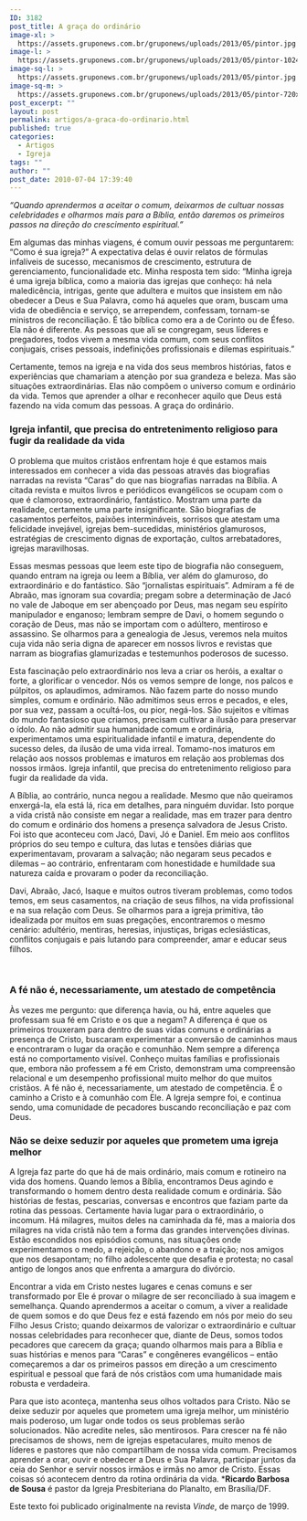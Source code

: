 ```yaml
---
ID: 3182
post_title: A graça do ordinário
image-xl: >
  https://assets.gruponews.com.br/gruponews/uploads/2013/05/pintor.jpg
image-l: >
  https://assets.gruponews.com.br/gruponews/uploads/2013/05/pintor-1024x720.jpg
image-sq-l: >
  https://assets.gruponews.com.br/gruponews/uploads/2013/05/pintor.jpg
image-sq-m: >
  https://assets.gruponews.com.br/gruponews/uploads/2013/05/pintor-720x720.jpg
post_excerpt: ""
layout: post
permalink: artigos/a-graca-do-ordinario.html
published: true
categories:
  - Artigos
  - Igreja
tags: ""
author: ""
post_date: 2010-07-04 17:39:40
---
```

<i>“Quando aprendermos a aceitar o comum, deixarmos de cultuar nossas celebridades e olharmos mais para a Bíblia, então daremos os primeiros passos na direção do crescimento espiritual.”</i>

Em algumas das minhas viagens, é comum ouvir pessoas me perguntarem: “Como é sua igreja?” A expectativa delas é ouvir relatos de fórmulas infalíveis de sucesso, mecanismos de crescimento, estrutura de gerenciamento, funcionalidade etc. Minha resposta tem sido: “Minha igreja é uma igreja bíblica, como a maioria das igrejas que conheço: há nela maledicência, intrigas, gente que adultera e muitos que insistem em não obedecer a Deus e Sua Palavra, como há aqueles que oram, buscam uma vida de obediência e serviço, se arrependem, confessam, tornam-se ministros de reconciliação. É tão bíblica como era a de Corinto ou de Éfeso. Ela não é diferente. As pessoas que ali se congregam, seus líderes e pregadores, todos vivem a mesma vida comum, com seus conflitos conjugais, crises pessoais, indefinições profissionais e dilemas espirituais.”

Certamente, temos na igreja e na vida dos seus membros histórias, fatos e experiências que chamariam a atenção por sua grandeza e beleza. Mas são situações extraordinárias. Elas não compõem o universo comum e ordinário da vida. Temos que aprender a olhar e reconhecer aquilo que Deus está fazendo na vida comum das pessoas. A graça do ordinário.
<h3>Igreja infantil, que precisa do entretenimento religioso para fugir da realidade da vida</h3>
O problema que muitos cristãos enfrentam hoje é que estamos mais interessados em conhecer a vida das pessoas através das biografias narradas na revista “Caras” do que nas biografias narradas na Bíblia. A citada revista e muitos livros e periódicos evangélicos se ocupam com o que é clamoroso, extraordinário, fantástico. Mostram uma parte da realidade, certamente uma parte insignificante. São biografias de casamentos perfeitos, paixões intermináveis, sorrisos que atestam uma felicidade invejável, igrejas bem-sucedidas, ministérios glamurosos, estratégias de crescimento dignas de exportação, cultos arrebatadores, igrejas maravilhosas.

Essas mesmas pessoas que leem este tipo de biografia não conseguem, quando entram na igreja ou leem a Bíblia, ver além do glamuroso, do extraordinário e do fantástico. São “jornalistas espirituais”. Admiram a fé de Abraão, mas ignoram sua covardia; pregam sobre a determinação de Jacó no vale de Jaboque em ser abençoado por Deus, mas negam seu espírito manipulador e enganoso; lembram sempre de Davi, o homem segundo o coração de Deus, mas não se importam com o adúltero, mentiroso e assassino. Se olharmos para a genealogia de Jesus, veremos nela muitos cuja vida não seria digna de aparecer em nossos livros e revistas que narram as biografias glamurizadas e testemunhos poderosos de sucesso.

Esta fascinação pelo extraordinário nos leva a criar os heróis, a exaltar o forte, a glorificar o vencedor. Nós os vemos sempre de longe, nos palcos e púlpitos, os aplaudimos, admiramos. Não fazem parte do nosso mundo simples, comum e ordinário. Não admitimos seus erros e pecados, e eles, por sua vez, passam a ocultá-los, ou pior, negá-los. São sujeitos e vítimas do mundo fantasioso que criamos, precisam cultivar a ilusão para preservar o ídolo. Ao não admitir sua humanidade comum e ordinária, experimentamos uma espiritualidade infantil e imatura, dependente do sucesso deles, da ilusão de uma vida irreal. Tomamo-nos imaturos em relação aos nossos problemas e imaturos em relação aos problemas dos nossos irmãos. Igreja infantil, que precisa do entretenimento religioso para fugir da realidade da vida.

A Bíblia, ao contrário, nunca negou a realidade. Mesmo que não queiramos enxergá-la, ela está lá, rica em detalhes, para ninguém duvidar. Isto porque a vida cristã não consiste em negar a realidade, mas em trazer para dentro do comum e ordinário dos homens a presença salvadora de Jesus Cristo. Foi isto que aconteceu com Jacó, Davi, Jó e Daniel. Em meio aos conflitos próprios do seu tempo e cultura, das lutas e tensões diárias que experimentavam, provaram a salvação; não negaram seus pecados e dilemas – ao contrário, enfrentaram com honestidade e humildade sua natureza caída e provaram o poder da reconciliação.

Davi, Abraão, Jacó, lsaque e muitos outros tiveram problemas, como todos temos, em seus casamentos, na criação de seus filhos, na vida profissional e na sua relação com Deus. Se olharmos para a igreja primitiva, tão idealizada por muitos em suas pregações, encontraremos o mesmo cenário: adultério, mentiras, heresias, injustiças, brigas eclesiásticas, conflitos conjugais e pais lutando para compreender, amar e educar seus filhos.

&nbsp;
<h3><b>A fé não é, necessariamente, um atestado de competência</b></h3>
Às vezes me pergunto: que diferença havia, ou há, entre aqueles que professam sua fé em Cristo e os que a negam? A diferença é que os primeiros trouxeram para dentro de suas vidas comuns e ordinárias a presença de Cristo, buscaram experimentar a conversão de caminhos maus e encontraram o lugar da oração e comunhão. Nem sempre a diferença está no comportamento visível. Conheço muitas famílias e profissionais que, embora não professem a fé em Cristo, demonstram uma compreensão relacional e um desempenho profissional muito melhor do que muitos cristãos. A fé não é, necessariamente, um atestado de competência. É o caminho a Cristo e à comunhão com Ele. A Igreja sempre foi, e continua sendo, uma comunidade de pecadores buscando reconciliação e paz com Deus.
<h3>Não se deixe seduzir por aqueles que prometem uma igreja melhor</h3>
A Igreja faz parte do que há de mais ordinário, mais comum e rotineiro na vida dos homens. Quando lemos a Bíblia, encontramos Deus agindo e transformando o homem dentro desta realidade comum e ordinária. São histórias de festas, pescarias, conversas e encontros que faziam parte da rotina das pessoas. Certamente havia lugar para o extraordinário, o incomum. Há milagres, muitos deles na caminhada da fé, mas a maioria dos milagres na vida cristã não tem a forma das grandes intervenções divinas. Estão escondidos nos episódios comuns, nas situações onde experimentamos o medo, a rejeição, o abandono e a traição; nos amigos que nos desapontam; no filho adolescente que desafia e protesta; no casal antigo de longos anos que enfrenta a amargura do divórcio.

Encontrar a vida em Cristo nestes lugares e cenas comuns e ser transformado por Ele é provar o milagre de ser reconciliado à sua imagem e semelhança. Quando aprendermos a aceitar o comum, a viver a realidade de quem somos e do que Deus fez e está fazendo em nós por meio do seu Filho Jesus Cristo; quando deixarmos de valorizar o extraordinário e cultuar nossas celebridades para reconhecer que, diante de Deus, somos todos pecadores que carecem da graça; quando olharmos mais para a Bíblia e suas histórias e menos para “Caras” e congêneres evangélicos – então começaremos a dar os primeiros passos em direção a um crescimento espiritual e pessoal que fará de nós cristãos com uma humanidade mais robusta e verdadeira.

Para que isto aconteça, mantenha seus olhos voltados para Cristo. Não se deixe seduzir por aqueles que prometem uma igreja melhor, um ministério mais poderoso, um lugar onde todos os seus problemas serão solucionados. Não acredite neles, são mentirosos. Para crescer na fé não precisamos de shows, nem de igrejas espetaculares, muito menos de líderes e pastores que não compartilham de nossa vida comum. Precisamos aprender a orar, ouvir e obedecer a Deus e Sua Palavra, participar juntos da ceia do Senhor e servir nossos irmãos e irmãs no amor de Cristo. Essas coisas só acontecem dentro da rotina ordinária da vida.
*<b>Ricardo Barbosa de Sousa</b> é pastor da Igreja Presbiteriana do Planalto, em Brasília/DF.

Este texto foi publicado originalmente na revista <i>Vinde</i>, de março de 1999.